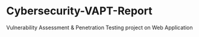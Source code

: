 # Cybersecurity-VAPT-Report
Vulnerability Assessment &amp; Penetration Testing project on Web Application
